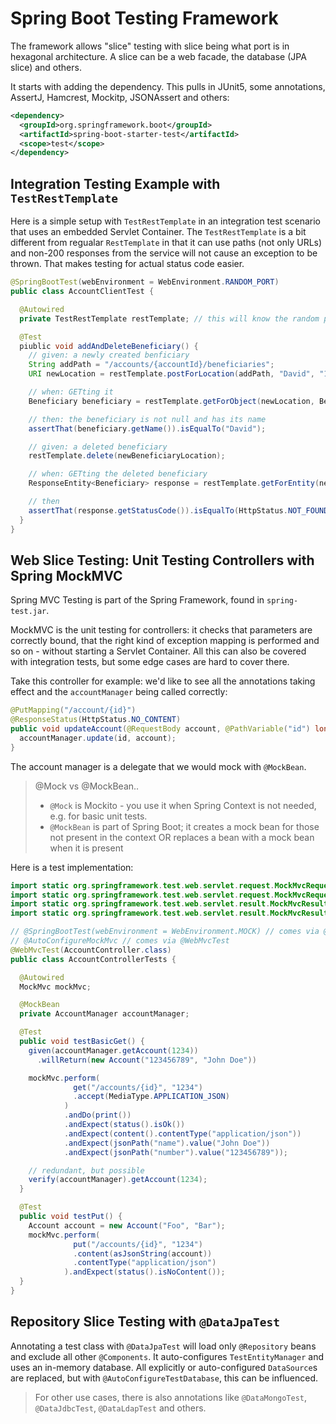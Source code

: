 # Spring Boot Testing Framework

The framework allows "slice" testing with slice being what port is in hexagonal architecture. A slice can be a web facade, the database (JPA slice) and others.

It starts with adding the dependency. This pulls in JUnit5, some annotations, AssertJ, Hamcrest, Mockitp, JSONAssert and others:
```xml
<dependency>
  <groupId>org.springframework.boot</groupId>
  <artifactId>spring-boot-starter-test</artifactId>
  <scope>test</scope>
</dependency>
```

## Integration Testing Example with `TestRestTemplate`

Here is a simple setup with `TestRestTemplate` in an integration test scenario that uses an embedded Servlet Container.
The `TestRestTemplate` is a bit different from regualar `RestTemplate` in that it can use paths (not only URLs) and non-200 responses from the service will not cause an exception to be thrown. That makes testing for actual status code easier.

```java
@SpringBootTest(webEnvironment = WebEnvironment.RANDOM_PORT)
public class AccountClientTest {

  @Autowired
  private TestRestTemplate restTemplate; // this will know the random port

  @Test
  piublic void addAndDeleteBeneficiary() {
    // given: a newly created benficiary
    String addPath = "/accounts/{accountId}/beneficiaries";
    URI newLocation = restTemplate.postForLocation(addPath, "David", "1");

    // when: GETting it
    Beneficiary beneficiary = restTemplate.getForObject(newLocation, Beneficiary.class);

    // then: the beneficiary is not null and has its name
    assertThat(beneficiary.getName()).isEqualTo("David");

    // given: a deleted beneficiary
    restTemplate.delete(newBeneficiaryLocation);

    // when: GETting the deleted beneficiary
    ResponseEntity<Beneficiary> response = restTemplate.getForEntity(newLocation, Beneficiary.class);

    // then
    assertThat(response.getStatusCode()).isEqualTo(HttpStatus.NOT_FOUND);
  }
}
```

## Web Slice Testing: Unit Testing Controllers with Spring MockMVC

Spring MVC Testing is part of the Spring Framework, found in `spring-test.jar`.

MockMVC is the unit testing for controllers: it checks that parameters are correctly bound, that the right kind of exception mapping is performed and so on - without starting a Servlet Container. All this can also be covered with integration tests, but some edge cases are hard to cover there. 

Take this controller for example: we'd like to see all the annotations taking effect and the `accountManager` being called correctly:

```java
@PutMapping("/account/{id}")
@ResponseStatus(HttpStatus.NO_CONTENT)
public void updateAccount(@RequestBody account, @PathVariable("id") long id) {
  accountManager.update(id, account);
}
```

The account manager is a delegate that we would mock with `@MockBean`.

> @Mock vs @MockBean..
> * `@Mock` is Mockito - you use it when Spring Context is not needed, e.g. for basic unit tests.
> * `@MockBean` is part of Spring Boot; it creates a mock bean for those not present in the context OR replaces a bean with a mock bean when it is present

Here is a test implementation:

```java
import static org.springframework.test.web.servlet.request.MockMvcRequestBuilders.get;
import static org.springframework.test.web.servlet.request.MockMvcRequestBuilders.put;
import static org.springframework.test.web.servlet.result.MockMvcResultMatchers.status;
import static org.springframework.test.web.servlet.result.MockMvcResultMatchers.content;

// @SpringBootTest(webEnvironment = WebEnvironment.MOCK) // comes via @WebMvcTest
// @AutoConfigureMockMvc // comes via @WebMvcTest
@WebMvcTest(AccountController.class)
public class AccountControllerTests {

  @Autowired
  MockMvc mockMvc;

  @MockBean
  private AccountManager accountManager;

  @Test
  public void testBasicGet() {
    given(accountManager.getAccount(1234))
      .willReturn(new Account("123456789", "John Doe"))

    mockMvc.perform(
              get("/accounts/{id}", "1234")
              .accept(MediaType.APPLICATION_JSON)
            )
            .andDo(print())
            .andExpect(status().isOk())
            .andExpect(content().contentType("application/json"))
            .andExpect(jsonPath("name").value("John Doe"))
            .andExpect(jsonPath("number").value("123456789"));

    // redundant, but possible
    verify(accountManager).getAccount(1234);
  }

  @Test
  public void testPut() {
    Account account = new Account("Foo", "Bar");
    mockMvc.perform(
              put("/accounts/{id}", "1234")
              .content(asJsonString(account))
              .contentType("application/json")
            ).andExpect(status().isNoContent());
  }
}
```

## Repository Slice Testing with `@DataJpaTest`

Annotating a test class with `@DataJpaTest` will load only `@Repository` beans and exclude all other `@Components`. It auto-configures `TestEntityManager` and uses an in-memory database.
All explicitly or auto-configured `DataSource`s are replaced, but with `@AutoConfigureTestDatabase`, this can be influenced.

> For other use cases, there is also annotations like `@DataMongoTest`, `@DataJdbcTest`, `@DataLdapTest` and others.






